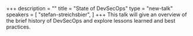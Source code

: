 +++
description = ""
title = "State of DevSecOps"
type = "new-talk"
speakers = [
        "stefan-streichsbier",
]
+++
This talk will give an overview of the brief history of DevSecOps and explore lessons learned and best practices.